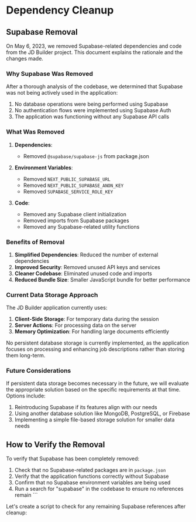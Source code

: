 # Dependency Cleanup

## Supabase Removal

On May 6, 2023, we removed Supabase-related dependencies and code from the JD Builder project. This document explains the rationale and the changes made.

### Why Supabase Was Removed

After a thorough analysis of the codebase, we determined that Supabase was not being actively used in the application:

1. No database operations were being performed using Supabase
2. No authentication flows were implemented using Supabase Auth
3. The application was functioning without any Supabase API calls

### What Was Removed

1. **Dependencies**:
   - Removed `@supabase/supabase-js` from package.json

2. **Environment Variables**:
   - Removed `NEXT_PUBLIC_SUPABASE_URL`
   - Removed `NEXT_PUBLIC_SUPABASE_ANON_KEY`
   - Removed `SUPABASE_SERVICE_ROLE_KEY`

3. **Code**:
   - Removed any Supabase client initialization
   - Removed imports from Supabase packages
   - Removed any Supabase-related utility functions

### Benefits of Removal

1. **Simplified Dependencies**: Reduced the number of external dependencies
2. **Improved Security**: Removed unused API keys and services
3. **Cleaner Codebase**: Eliminated unused code and imports
4. **Reduced Bundle Size**: Smaller JavaScript bundle for better performance

### Current Data Storage Approach

The JD Builder application currently uses:

1. **Client-Side Storage**: For temporary data during the session
2. **Server Actions**: For processing data on the server
3. **Memory Optimization**: For handling large documents efficiently

No persistent database storage is currently implemented, as the application focuses on processing and enhancing job descriptions rather than storing them long-term.

### Future Considerations

If persistent data storage becomes necessary in the future, we will evaluate the appropriate solution based on the specific requirements at that time. Options include:

1. Reintroducing Supabase if its features align with our needs
2. Using another database solution like MongoDB, PostgreSQL, or Firebase
3. Implementing a simple file-based storage solution for smaller data needs

## How to Verify the Removal

To verify that Supabase has been completely removed:

1. Check that no Supabase-related packages are in `package.json`
2. Verify that the application functions correctly without Supabase
3. Confirm that no Supabase environment variables are being used
4. Run a search for "supabase" in the codebase to ensure no references remain
\`\`\`

Let's create a script to check for any remaining Supabase references after cleanup:

